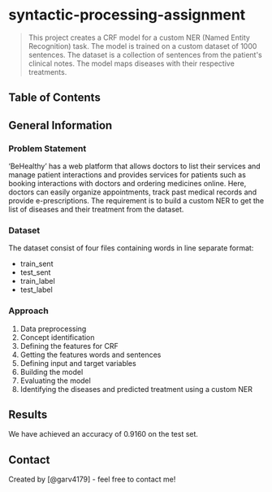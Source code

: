 # syntactic-processing-assignment
>
> This project creates a CRF model for a custom NER (Named Entity Recognition) task. The model is trained on a custom dataset of 1000 sentences. The dataset is a collection of sentences from the patient's clinical notes. The model maps diseases with their respective treatments.

## Table of Contents

## General Information

### Problem Statement

‘BeHealthy’ has a web platform that allows doctors to list their services and manage patient interactions and provides services for patients such as booking interactions with doctors and ordering medicines online. Here, doctors can easily organize appointments, track past medical records and provide e-prescriptions.
The requirement is to build a custom NER to get the list of diseases and their treatment from the dataset.

### Dataset

The dataset consist of four files containing words in line separate format:

- train_sent
- test_sent
- train_label
- test_label

### Approach

1. Data preprocessing
2. Concept identification
3. Defining the features for CRF
4. Getting the features words and sentences
5. Defining input and target variables
6. Building the model
7. Evaluating the model
8. Identifying the diseases and predicted treatment using a custom NER

## Results

We have achieved an accuracy of 0.9160 on the test set.

## Contact

Created by [@garv4179] - feel free to contact me!

